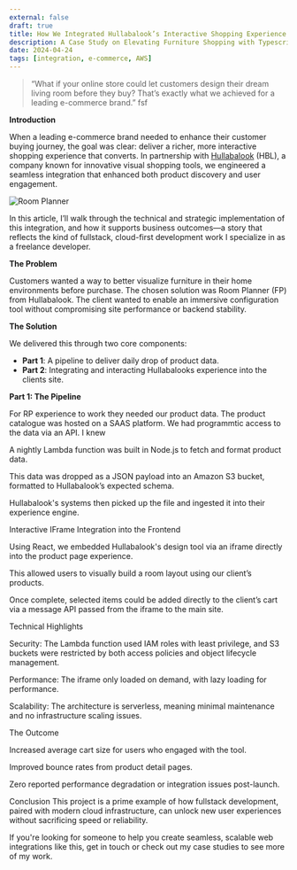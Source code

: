 ```yaml
---
external: false
draft: true
title: How We Integrated Hullabalook’s Interactive Shopping Experience into a Leading E-Commerce Platform
description: A Case Study on Elevating Furniture Shopping with Typescript, AWS & Iframes
date: 2024-04-24
tags: [integration, e-commerce, AWS]
---
```


> “What if your online store could let customers design their dream living room before they buy? That’s exactly what we achieved for a leading e-commerce brand.”
> fsf

**Introduction**

When a leading e-commerce brand needed to enhance their customer buying journey, the goal was clear: deliver a richer, more interactive shopping experience that converts. In partnership with [Hullabalook](https://www.hullabalook.com/) (HBL), a company known for innovative visual shopping tools, we engineered a seamless integration that enhanced both product discovery and user engagement.

![Room Planner](/images/hullabalook-integration/room-planner.png)

In this article, I’ll walk through the technical and strategic implementation of this integration, and how it supports business outcomes—a story that reflects the kind of fullstack, cloud-first development work I specialize in as a freelance developer.

**The Problem**

Customers wanted a way to better visualize furniture in their home environments before purchase. The chosen solution was Room Planner (FP) from Hullabalook. The client wanted to enable an immersive configuration tool without compromising site performance or backend stability.

**The Solution**

We delivered this through two core components:

- **Part 1**: A pipeline to deliver daily drop of product data.
- **Part 2**: Integrating and interacting Hullabalooks experience into the clients site.

**Part 1: The Pipeline**

For RP experience to work they needed our product data. The product catalogue was hosted on a SAAS platform.
We had programmtic access to the data via an API. I knew

A nightly Lambda function was built in Node.js to fetch and format product data.

This data was dropped as a JSON payload into an Amazon S3 bucket, formatted to Hullabalook’s expected schema.

Hullabalook's systems then picked up the file and ingested it into their experience engine.

Interactive IFrame Integration into the Frontend

Using React, we embedded Hullabalook's design tool via an iframe directly into the product page experience.

This allowed users to visually build a room layout using our client’s products.

Once complete, selected items could be added directly to the client’s cart via a message API passed from the iframe to the main site.

Technical Highlights

Security: The Lambda function used IAM roles with least privilege, and S3 buckets were restricted by both access policies and object lifecycle management.

Performance: The iframe only loaded on demand, with lazy loading for performance.

Scalability: The architecture is serverless, meaning minimal maintenance and no infrastructure scaling issues.

The Outcome

Increased average cart size for users who engaged with the tool.

Improved bounce rates from product detail pages.

Zero reported performance degradation or integration issues post-launch.

Conclusion
This project is a prime example of how fullstack development, paired with modern cloud infrastructure, can unlock new user experiences without sacrificing speed or reliability.

If you're looking for someone to help you create seamless, scalable web integrations like this, get in touch or check out my case studies to see more of my work.
